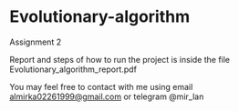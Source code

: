 # Evolutionary-algorithm

Assignment 2 

Report and steps of how to run the project is inside the file Evolutionary_algorithm_report.pdf

You may feel free to contact with me using email almirka02261999@gmail.com or telegram @mir_lan
